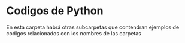 # **Codigos de Python**
En esta carpeta habrá otras subcarpetas que contendran ejemplos de codigos relacionados con los nombres de las carpetas